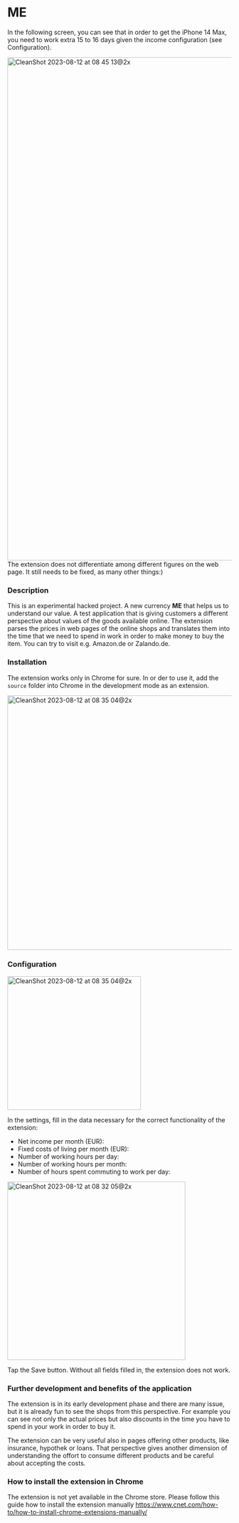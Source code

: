# ME

In the following screen, you can see that in order to get the iPhone 14 Max, you need to work extra 15 to 16 days given the income configuration (see Configuration).

<img width="1129" alt="CleanShot 2023-08-12 at 08 45 13@2x" src="https://github.com/elviin/me/assets/5015556/c8d0a0a8-7b17-48df-9921-d49bdb1a3fb4">
The extension does not differentiate among different figures on the web page. It still needs to be fixed, as many other things:)

### Description
This is an experimental hacked project. A new currency **ME** that helps us to understand our value. A test application that is giving customers a different perspective about values of the goods available online. The extension parses the prices in web pages of the online shops and translates them into the time that we need to spend in work in order to make money to buy the item. You can try to visit e.g. Amazon.de or Zalando.de.

### Installation
The extension works only in Chrome for sure. In or der to use it, add the `source` folder into Chrome in the development mode as an extension.

<img width="571" alt="CleanShot 2023-08-12 at 08 35 04@2x" src="https://github.com/elviin/me/assets/5015556/7602e7d3-9bdb-4f18-837b-c41009d1ed38">

### Configuration
<img width="300" alt="CleanShot 2023-08-12 at 08 35 04@2x" src="https://github.com/elviin/me/assets/5015556/25be3938-1a99-4b67-8389-2440aef32307">

In the settings, fill in the data necessary for the correct functionality of the extension:
- Net income per month (EUR):
- Fixed costs of living per month (EUR):
- Number of working hours per day:
- Number of working hours per month:
- Number of hours spent commuting to work per day:

<img width="400" alt="CleanShot 2023-08-12 at 08 32 05@2x" src="https://github.com/elviin/me/assets/5015556/5a93211e-8626-4140-8858-95942d01e8c6">

Tap the Save button. Without all fields filled in, the extension does not work.

### Further development and benefits of the application
The extension is in its early development phase and there are many issue, but it is already fun to see the shops from this perspective. For example you can see not only the actual prices but also discounts in the time you have to spend in your work in order to buy it.

The extension can be very useful also in pages offering other products, like insurance, hypothek or loans. That perspective gives another dimension of understanding the offort to consume different products and be careful about accepting the costs. 



### How to install the extension in Chrome
The extension is not yet available in the Chrome store. Please follow this guide how to install the extension manually
https://www.cnet.com/how-to/how-to-install-chrome-extensions-manually/

